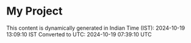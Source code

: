 # My Project

This content is dynamically generated in Indian Time (IST): 2024-10-19 13:09:10 IST
Converted to UTC: 2024-10-19 07:39:10 UTC
